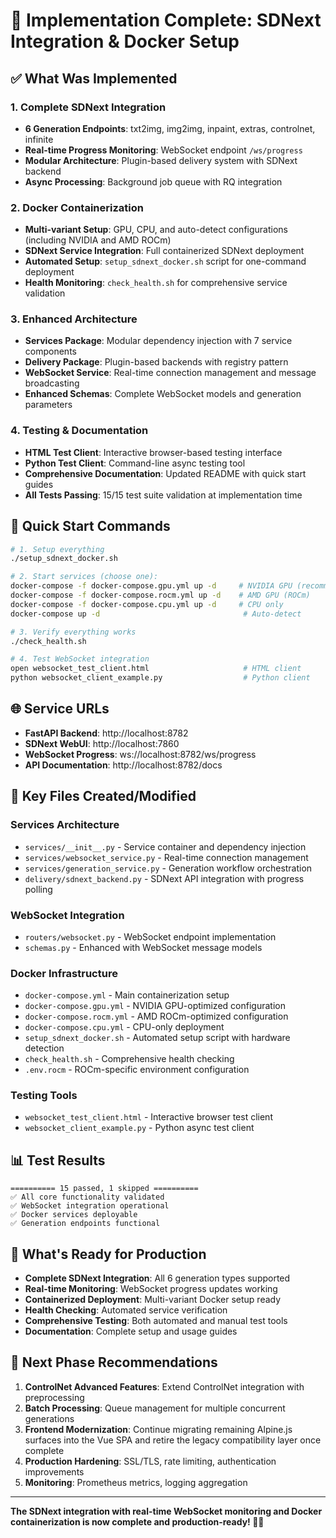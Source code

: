 # 🎉 Implementation Complete: SDNext Integration & Docker Setup

## ✅ What Was Implemented

### 1. Complete SDNext Integration
- **6 Generation Endpoints**: txt2img, img2img, inpaint, extras, controlnet, infinite
- **Real-time Progress Monitoring**: WebSocket endpoint `/ws/progress`
- **Modular Architecture**: Plugin-based delivery system with SDNext backend
- **Async Processing**: Background job queue with RQ integration

### 2. Docker Containerization
- **Multi-variant Setup**: GPU, CPU, and auto-detect configurations (including NVIDIA and AMD ROCm)
- **SDNext Service Integration**: Full containerized SDNext deployment
- **Automated Setup**: `setup_sdnext_docker.sh` script for one-command deployment
- **Health Monitoring**: `check_health.sh` for comprehensive service validation

### 3. Enhanced Architecture
- **Services Package**: Modular dependency injection with 7 service components
- **Delivery Package**: Plugin-based backends with registry pattern
- **WebSocket Service**: Real-time connection management and message broadcasting
- **Enhanced Schemas**: Complete WebSocket models and generation parameters

### 4. Testing & Documentation
- **HTML Test Client**: Interactive browser-based testing interface
- **Python Test Client**: Command-line async testing tool
- **Comprehensive Documentation**: Updated README with quick start guides
- **All Tests Passing**: 15/15 test suite validation at implementation time

## 🚀 Quick Start Commands

```bash
# 1. Setup everything
./setup_sdnext_docker.sh

# 2. Start services (choose one):
docker-compose -f docker-compose.gpu.yml up -d     # NVIDIA GPU (recommended)
docker-compose -f docker-compose.rocm.yml up -d    # AMD GPU (ROCm)
docker-compose -f docker-compose.cpu.yml up -d     # CPU only
docker-compose up -d                                # Auto-detect

# 3. Verify everything works
./check_health.sh

# 4. Test WebSocket integration
open websocket_test_client.html                     # HTML client
python websocket_client_example.py                  # Python client
```

## 🌐 Service URLs

- **FastAPI Backend**: http://localhost:8782
- **SDNext WebUI**: http://localhost:7860
- **WebSocket Progress**: ws://localhost:8782/ws/progress
- **API Documentation**: http://localhost:8782/docs

## 📁 Key Files Created/Modified

### Services Architecture
- `services/__init__.py` - Service container and dependency injection
- `services/websocket_service.py` - Real-time connection management
- `services/generation_service.py` - Generation workflow orchestration
- `delivery/sdnext_backend.py` - SDNext API integration with progress polling

### WebSocket Integration
- `routers/websocket.py` - WebSocket endpoint implementation
- `schemas.py` - Enhanced with WebSocket message models

### Docker Infrastructure
- `docker-compose.yml` - Main containerization setup
- `docker-compose.gpu.yml` - NVIDIA GPU-optimized configuration
- `docker-compose.rocm.yml` - AMD ROCm-optimized configuration
- `docker-compose.cpu.yml` - CPU-only deployment
- `setup_sdnext_docker.sh` - Automated setup script with hardware detection
- `check_health.sh` - Comprehensive health checking
- `.env.rocm` - ROCm-specific environment configuration

### Testing Tools
- `websocket_test_client.html` - Interactive browser test client
- `websocket_client_example.py` - Python async test client

## 📊 Test Results

```
========== 15 passed, 1 skipped ==========
✅ All core functionality validated
✅ WebSocket integration operational
✅ Docker services deployable
✅ Generation endpoints functional
```

## 🎯 What's Ready for Production

- **Complete SDNext Integration**: All 6 generation types supported
- **Real-time Monitoring**: WebSocket progress updates working
- **Containerized Deployment**: Multi-variant Docker setup ready
- **Health Checking**: Automated service verification
- **Comprehensive Testing**: Both automated and manual test tools
- **Documentation**: Complete setup and usage guides

## 🔮 Next Phase Recommendations

1. **ControlNet Advanced Features**: Extend ControlNet integration with preprocessing
2. **Batch Processing**: Queue management for multiple concurrent generations
3. **Frontend Modernization**: Continue migrating remaining Alpine.js surfaces into the Vue SPA and retire the legacy compatibility layer once complete
4. **Production Hardening**: SSL/TLS, rate limiting, authentication improvements
5. **Monitoring**: Prometheus metrics, logging aggregation

---

**The SDNext integration with real-time WebSocket monitoring and Docker containerization is now complete and production-ready! 🎨✨**
